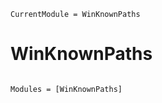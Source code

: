 ```@meta
CurrentModule = WinKnownPaths
```

# WinKnownPaths

```@index
```

```@autodocs
Modules = [WinKnownPaths]
```
